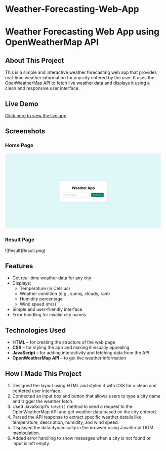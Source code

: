 # Weather-Forecasting-Web-App

# Weather Forecasting Web App using OpenWeatherMap API

## About This Project

This is a simple and interactive weather forecasting web app that provides real-time weather information for any city entered by the user. It uses the OpenWeatherMap API to fetch live weather data and displays it using a clean and responsive user interface.

## Live Demo
[Click here to view the live app](https://mdjafarequbal.github.io/Weather-Forecasting-Web-App/)

## Screenshots

### Home Page
![Home](Home.png)

### Result Page
![Result(Result.png)


## Features

- Get real-time weather data for any city
- Displays:
  - Temperature (in Celsius)
  - Weather condition (e.g., sunny, cloudy, rain)
  - Humidity percentage
  - Wind speed (m/s)
- Simple and user-friendly interface
- Error handling for invalid city names

## Technologies Used

- **HTML** – for creating the structure of the web page
- **CSS** – for styling the app and making it visually appealing
- **JavaScript** – for adding interactivity and fetching data from the API
- **OpenWeatherMap API** – to get live weather information

## How I Made This Project

1. Designed the layout using HTML and styled it with CSS for a clean and centered user interface.
2. Connected an input box and button that allows users to type a city name and trigger the weather fetch.
3. Used JavaScript’s `fetch()` method to send a request to the OpenWeatherMap API and get weather data based on the city entered.
4. Parsed the API response to extract specific weather details like temperature, description, humidity, and wind speed.
5. Displayed the data dynamically in the browser using JavaScript DOM manipulation.
6. Added error handling to show messages when a city is not found or input is left empty.


